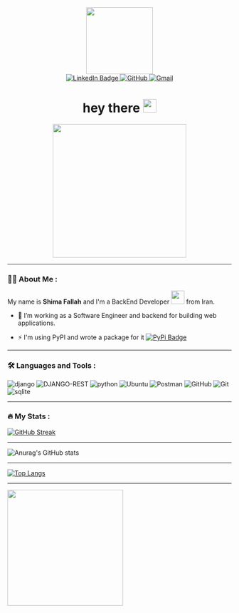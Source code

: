 <div id="header" align="center">
  <img src="https://media.giphy.com/media/UoLt6Tm8wlSnWGfSFs/giphy.gif"
  width="150"/>
</div>
<div id="badges" align="center">
  <a href="https://www.linkedin.com/in/shima-fallah-05119a1a1" target="_blank">
    <img src="https://img.shields.io/badge/LinkedIn-blue?style=for-the-badge&logo=linkedin&logoColor=white" alt="LinkedIn Badge"/>
  </a>
  <a href="https://github.com/shimafallah" target="_blank">
<img src="https://img.shields.io/badge/-Github-181717?&logo=github&logoColor=white&style=for-the-badge" alt="GitHub">
</a>
<a href="mailto:fshima02@gmail.com" target="_blank">
<img src="https://img.shields.io/badge/-Gmail-D14836?logo=gmail&logoColor=white&style=for-the-badge" alt="Gmail">
</a>
</div>
<div id="badges" align="center">
<img src="https://komarev.com/ghpvc/?username=shimafallah&style=flat-square&color=blue" alt=""/>
</div>
<h1 align="center">
  hey there
 <img src="https://media.giphy.com/media/hvRJCLFzcasrR4ia7z/giphy.gif" width="30px"/>
</h1>
<div id="badges" align="center">
<img src="https://media.giphy.com/media/rsUGLKwgSvSxmq1VrZ/giphy.gif" width="300px" alt=""/>
</div>

---

### :woman_technologist: About Me :

My name is **Shima Fallah** and I'm a BackEnd Developer <img src="https://media.giphy.com/media/WUlplcMpOCEmTGBtBW/giphy.gif" width="30"> from Iran. 

- :telescope: I’m working as a Software Engineer and backend for building web applications.

- :zap: I'm using PyPI and wrote a package for it [![PyPi Badge](https://img.shields.io/badge/-encryptor-blue?style=flat&logo=PyPi&logoColor=white)](https://pypi.org/project/ash-encrypt/)
---
### :hammer_and_wrench: Languages and Tools :
<div>
<img src="https://img.shields.io/badge/django-%23092E20.svg?style=for-the-badge&logo=django&logoColor=white" alt="django">
<img src="https://img.shields.io/badge/DJANGO-REST-ff1709?style=for-the-badge&logo=django&logoColor=white&color=ff1709&labelColor=gray" alt="DJANGO-REST">
<img src="https://img.shields.io/badge/python-3670A0?style=for-the-badge&logo=python&logoColor=ffdd54" alt="python">
<img src="https://img.shields.io/badge/Ubuntu-E95420?style=for-the-badge&logo=ubuntu&logoColor=white" alt="Ubuntu">
<img src="https://img.shields.io/badge/Postman-FF6C37?style=for-the-badge&logo=postman&logoColor=white" alt="Postman">
<img src="https://img.shields.io/badge/-Github-181717?style=for-the-badge&logo=github&logoColor=white" alt="GitHub">
<img src="https://img.shields.io/badge/-Git-F05032?style=for-the-badge&logo=git&logoColor=white" alt="Git">
<img src="https://img.shields.io/badge/sqlite-%2307405e.svg?style=for-the-badge&logo=sqlite&logoColor=white" alt="sqlite">
</div>

---

### :fire: My Stats :
[![GitHub Streak](http://github-readme-streak-stats.herokuapp.com?user=shimafallah&theme=dark&date_format=M%20j%5B%2C%20Y%5D)](https://git.io/streak-stats)

---

![Anurag's GitHub stats](https://github-readme-stats.vercel.app/api?username=shimafallah&show_icons=true&theme=dark)

---

[![Top Langs](https://github-readme-stats.vercel.app/api/top-langs/?username=shimafallah&layout=compact&theme=vision-friendly-dark)](https://github.com/anuraghazra/github-readme-stats)

---

<a href="http://www.coffeete.ir/shima">
       <img src="http://www.coffeete.ir/images/buttons/lemonchiffon.png" style="width:260px;" />
</a>
